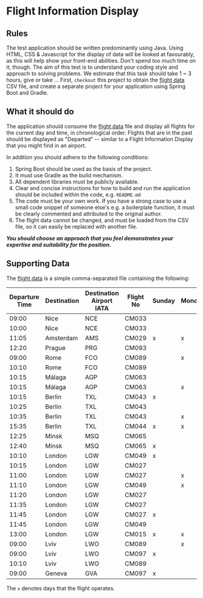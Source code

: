# Flight Information Display
## Rules
The test application should be written predominantly using Java. Using HTML, CSS & Javascript for the display of data
will be looked at favourably, as this will help show your front-end abilities.
Don't spend too much time on it, though. The aim of this test is to understand your coding style and approach to solving 
problems. We estimate that this task should take 1 ~ 3 hours, give or take ...
First, ``checkout`` this project to obtain the [flight data](/src/main/resources/data/flights.csv) CSV file, and create a separate project for
your application using Spring Boot and Gradle.

## What it should do
The application should consume the [flight data](/src/main/resources/data/flights.csv) file and display all flights for the current day and time,
in chronological order. Flights that are in the past should be displayed as "Departed"  -- 
similar to a Flight Information Display that you might find in an airport.

In addition you should adhere to the following conditions:

1) Spring Boot should be used as the basis of the project. 
1) It must use Gradle as the build mechanism. 
1) All dependent libraries must be publicly available. 
1) Clear and concise instructions for how to build and run the application should be included within the code, e.g. `README.md`
1) The code must be your own work. If you have a strong case to use a small code snippet of someone else's e.g. a
boilerplate function, it must be clearly commented and attributed to the original author.
1) The flight data cannot be changed, and must be loaded from the CSV file, so it can easily be replaced with another file.

**_You should choose an approach that you feel demonstrates your expertise and suitability for the position._**

## Supporting Data
The [flight data](/src/main/resources/data/flights.csv) is a simple comma-separated file containing the following:

| Departure Time | Destination | Destination Airport IATA | Flight No | Sunday | Monday | Tuesday | Wednesday | Thursday | Friday | Saturday | 
|----------------|-------------|--------------------------|-----------|--------|--------|---------|-----------|----------|--------|----------| 
| 09:00          | Nice        | NCE                      | CM033     |        |        | x       |           |          |        |          | 
| 10:00          | Nice        | NCE                      | CM033     |        |        |         |           | x        |        | x        | 
| 11:05          | Amsterdam   | AMS                      | CM029     | x      | x      | x       | x         | x        | x      | x        | 
| 12:20          | Prague      | PRG                      | CM093     |        |        | x       |           |          |        |          | 
| 09:00          | Rome        | FCO                      | CM089     |        | x      |         |           |          |        |          | 
| 10:10          | Rome        | FCO                      | CM089     |        |        |         |           |          | x      |          | 
| 10:15          | Málaga      | AGP                      | CM063     |        |        | x       |           |          |        |          | 
| 10:15          | Málaga      | AGP                      | CM063     |        | x      |         |           | x        |        |          | 
| 10:15          | Berlin      | TXL                      | CM043     | x      |        |         |           |          | x      | x        | 
| 10:25          | Berlin      | TXL                      | CM043     |        |        |         |           | x        |        |          | 
| 10:35          | Berlin      | TXL                      | CM043     |        | x      | x       | x         |          |        |          | 
| 15:35          | Berlin      | TXL                      | CM044     | x      | x      | x       | x         | x        | x      | x        | 
| 12:25          | Minsk       | MSQ                      | CM065     |        |        |         | x         |          |        |          | 
| 12:40          | Minsk       | MSQ                      | CM065     | x      |        |         |           |          |        |          | 
| 10:10          | London      | LGW                      | CM049     | x      |        |         |           |          |        |          | 
| 10:15          | London      | LGW                      | CM027     |        |        |         | x         |          |        |          | 
| 11:00          | London      | LGW                      | CM027     |        | x      |         |           |          |        |          | 
| 11:10          | London      | LGW                      | CM049     |        | x      |         |           |          |        |          | 
| 11:20          | London      | LGW                      | CM027     |        |        |         |           |          | x      | x        | 
| 11:35          | London      | LGW                      | CM027     |        |        |         |           | x        |        |          | 
| 11:45          | London      | LGW                      | CM027     | x      |        | x       |           |          |        |          | 
| 11:45          | London      | LGW                      | CM049     |        |        |         | x         |          |        |          | 
| 13:00          | London      | LGW                      | CM015     | x      | x      | x       | x         | x        | x      | x        | 
| 09:00          | Lviv        | LWO                      | CM089     |        | x      |         |           |          |        |          | 
| 09:00          | Lviv        | LWO                      | CM097     | x      |        |         |           |          |        |          | 
| 10:10          | Lviv        | LWO                      | CM089     |        |        |         |           |          | x      |          | 
| 09:00          | Geneva      | GVA                      | CM097     | x      |        |         |           |          |        |          | 


The ``x`` denotes days that the flight operates. 
